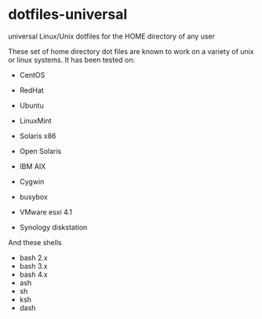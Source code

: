 dotfiles-universal
==================

universal Linux/Unix dotfiles for the HOME directory of any user


These set of home directory dot files are known to work on a variety of unix or linux systems.  It has been tested on:
* CentOS
* RedHat
* Ubuntu
* LinuxMint

* Solaris x86
* Open Solaris

* IBM AIX
* Cygwin

* busybox
* VMware esxi 4.1
* Synology diskstation

And these shells
* bash 2.x
* bash 3.x
* bash 4.x
* ash
* sh
* ksh
* dash
